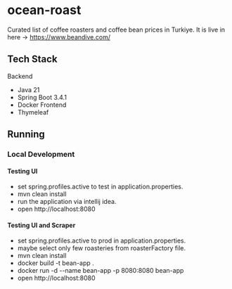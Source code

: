 # ocean-roast
Curated list of coffee roasters and coffee bean prices in Turkiye. It is live in here -> https://www.beandive.com/

## Tech Stack
Backend
- Java 21
- Spring Boot 3.4.1
- Docker
Frontend
- Thymeleaf

## Running

### Local Development 
#### Testing UI
- set spring.profiles.active to test in application.properties.
- mvn clean install
- run the application via intellij idea.
- open http://localhost:8080

#### Testing UI and Scraper
- set spring.profiles.active to prod in application.properties.
- maybe select only few roasteries from roasterFactory file.
- mvn clean install
- docker build -t bean-app .
- docker run -d --name bean-app -p 8080:8080 bean-app
- open http://localhost:8080
